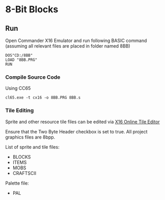 # 8-Bit Blocks

## Run
Open Commander X16 Emulator and run following BASIC command (assuming all relevant files are placed in folder named 8BB)
```
DOS"CD:/8BB"
LOAD "8BB.PRG"
RUN
```

### Compile Source Code
Using CC65
```
cl65.exe -t cx16 -o 8BB.PRG 8BB.s
```

### Tile Editing
Sprite and other resource tile files can be edited via [X16 Online Tile Editor](https://www.notin.tokyo/X16tiles/)


Ensure that the Two Byte Header checkbox is set to true. All project graphics files are 8bpp. 


List of sprite and tile files:
- BLOCKS
- ITEMS
- MOBS
- CRAFTSCII

Palette file:
- PAL

